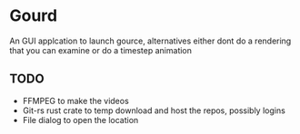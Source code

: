 # Gourd
An GUI applcation to launch gource, alternatives either dont do a rendering that you can examine or do a timestep animation

## TODO
- FFMPEG to make the videos 
- Git-rs rust crate to temp download and host the repos, possibly logins
- File dialog to open the location
